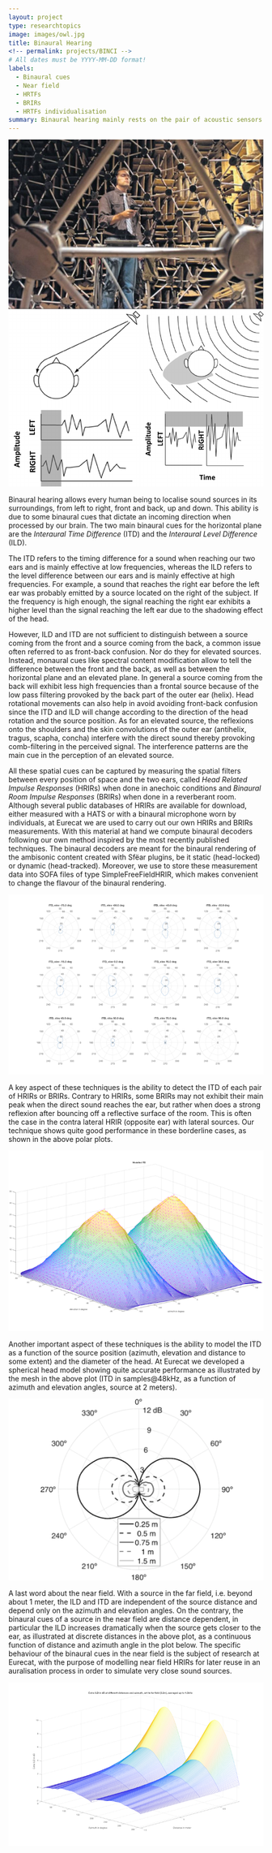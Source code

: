```yaml
---
layout: project
type: researchtopics
image: images/owl.jpg
title: Binaural Hearing
<!-- permalink: projects/BINCI -->
# All dates must be YYYY-MM-DD format!
labels:
  - Binaural cues
  - Near field
  - HRTFs
  - BRIRs
  - HRTFs individualisation
summary: Binaural hearing mainly rests on the pair of acoustic sensors located on either side of our head, among other physical attributes.
---
```



<div class="ui medium images">
<img class="ui image" src="../images/listening_test.jpeg">
<img class="ui image" src="../images/binaural_cues.png">
</div>


Binaural hearing allows every human being to localise sound sources in its surroundings, from left to right, front and back, up and down. This ability is due to some binaural cues that dictate an incoming direction when processed by our brain. The two main binaural cues for the horizontal plane are the *Interaural Time Difference* (ITD) and the *Interaural Level Difference* (ILD).<br />

The ITD refers to the timing difference for a sound when reaching our two ears and is mainly effective at low frequencies, whereas the ILD refers to the level difference between our ears and is mainly effective at high frequencies. For example, a sound that reaches the right ear before the left ear was probably emitted by a source located on the right of the subject. If the frequency is high enough, the signal reaching the right ear exhibits a higher level than the signal reaching the left ear due to the shadowing effect of the head.<br />

However, ILD and ITD are not sufficient to distinguish between a source coming from the front and a source coming from the back, a common issue often referred to as front-back confusion. Nor do they for elevated sources. Instead, monaural cues like spectral content modification allow to tell the difference between the front and the back, as well as between the horizontal plane and an elevated plane. In general a source coming from the back will exhibit less high frequencies than a frontal source because of the low pass filtering provoked by the back part of the outer ear (helix). Head rotational movements can also help in avoid avoiding front-back confusion since the ITD and ILD will change according to the direction of the head rotation and the source position. As for an elevated source, the reflexions onto the shoulders and the skin convolutions of the outer ear (antihelix, tragus, scapha, concha) interfere with the direct sound thereby provoking comb-filtering in the perceived signal. The interference patterns are the main cue in the perception of an elevated source.<br />

All these spatial cues can be captured by measuring the spatial filters between every position of space and the two ears, called *Head Related Impulse Responses* (HRIRs) when done in anechoic conditions and *Binaural Room Impulse Responses* (BRIRs) when done in a reverberant room. Although several public databases of HRIRs are available for download, either measured with a HATS or with a binaural microphone worn by individuals, at Eurecat we are used to carry out our own HRIRs and BRIRs measurements. With this material at hand we compute binaural decoders following our own method inspired by the most recently published techniques. The binaural decoders are meant for the binaural rendering of the ambisonic content created with Sfëar plugins, be it static (head-locked) or dynamic (head-tracked). Moreover, we use to store these measurement data into SOFA files of type SimpleFreeFieldHRIR, which makes convenient to change the flavour of the binaural rendering.<br />

<img class="ui image" src="../images/itd_detected.png">

A key aspect of these techniques is the ability to detect the ITD of each pair of HRIRs or BRIRs. Contrary to HRIRs, some BRIRs may not exhibit their main peak when the direct sound reaches the ear, but rather when does a strong reflexion after bouncing off a reflective surface of the room. This is often the case in the contra lateral HRIR (opposite ear) with lateral sources. Our technique shows quite good performance in these borderline cases, as shown in the above polar plots.<br />

<img class="ui image" src="../images/itd_mesh.png">

Another important aspect of these techniques is the ability to model the ITD as a function of the source position (azimuth, elevation and distance to some extent) and the diameter of the head. At Eurecat we developed a spherical head model showing quite accurate performance as illustrated by the mesh in the above plot (ITD in samples@48kHz, as a function of azimuth and elevation angles, source at 2 meters).<br />

<img class="ui image" src="../images/polar_extra_ild_1kHz.png">

A last word about the near field. With a source in the far field, i.e. beyond about 1 meter, the ILD and ITD are independent of the source distance and depend only on the azimuth and elevation angles. On the contrary, the binaural cues of a source in the near field are distance dependent, in particular the ILD increases dramatically when the source gets closer to the ear, as illustrated at discrete distances in the above plot, as a continuous function of distance and azimuth angle in the plot below. The specific behaviour of the binaural cues in the near field is the subject of research at Eurecat, with the purpose of modelling near field HRIRs for later reuse in an auralisation process in order to simulate very close sound sources.

<img class="ui image" src="../images/extra_ild_linear_upto_1.0kHz_mesh.png">
